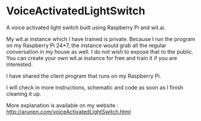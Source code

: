 # VoiceActivatedLightSwitch
A voice activated light switch built using Raspberry Pi and wit.ai.

My wit.ai instance which I have trained is private. Because I run the program on my Raspberry Pi 24*7, the instance would grab all the regular conversation in my house as well. I do not wish to expose that to the public. You can create your own wit.ai instance for free and train it if you are interested.

I have shared the client program that runs on my Raspberry Pi. 

I will check in more instructions, schematic and code as soon as I finish cleaning it up.

More explanation is available on my website : http://arunpn.com/voiceActivatedLightSwitch.html
